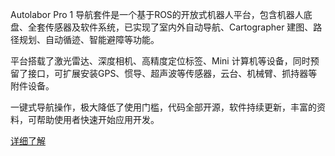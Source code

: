 Autolabor Pro 1 导航套件是一个基于ROS的开放式机器人平台，包含机器人底盘、全套传感器及软件系统，已实现了室内外自动导航、Cartographer 建图、路径规划、自动循迹、智能避障等功能。

平台搭载了激光雷达、深度相机、高精度定位标签、Mini 计算机等设备，同时预留了接口，可扩展安装GPS、惯导、超声波等传感器，云台、机械臂、抓持器等附件设备。

一键式导航操作，极大降低了使用门槛，代码全部开源，软件持续更新，丰富的资料，可帮助使用者快速开始应用开发。

[详细了解](http://www.autolabor.com.cn/pro/detail/4)
